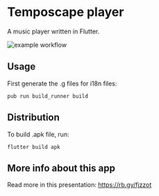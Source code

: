# Temposcape player
A music player written in Flutter.

![example workflow](https://github.com/dqhieuu/temposcape_player/actions/workflows/flutter_android.yml/badge.svg)

## Usage
First generate the .g files for i18n files:
```
pub run build_runner build
```

## Distribution
To build .apk file, run:
```
flutter build apk
```

## More info about this app
Read more in this presentation: https://rb.gy/fjzzot